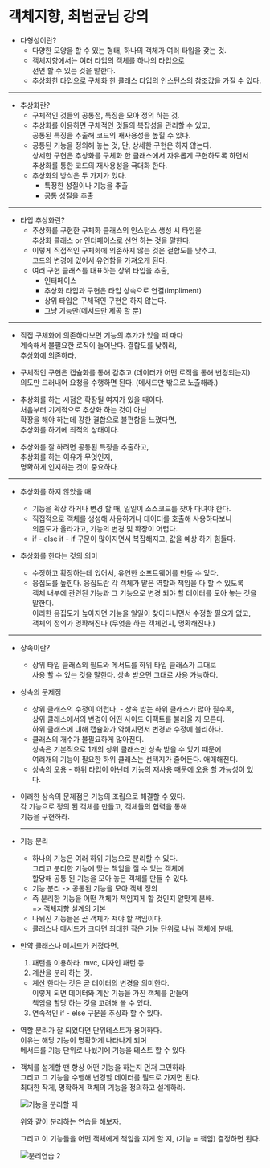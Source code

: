 # 객체지향, 최범균님 강의
* 다형성이란?       
  *  다양한 모양을 할 수 있는 형태, 하나의 객체가 여러 타입을 갖는 것.      
  *  객체지향에서는 여러 타입의 객체를 하나의 타입으로     
     선언 할 수 있는 것을 말한다.       
  * 추상화한 타입으로 구체화 한 클래스 타입의 인스턴스의 참조값을 가질 수 있다.       
***
* 추상화란?     
  * 구체적인 것들의 공통점, 특징을 모아 정의 하는 것.       
  * 추상화를 이용하면 구체적인 것들의 복잡성을 관리할 수 있고,       
    공통된 특징을 추출해 코드의 재사용성을 높힐 수 있다.   
  * 공통된 기능을 정의해 놓는 것, 단, 상세한 구현은 하지 않는다.      
    상세한 구현은 추상화를 구체화 한 클래스에서 자유롭게 구현하도록 하면서      
    추상화를 통한 코드의 재사용성을 극대화 한다.       
  * 추상화의 방식은 두 가지가 있다.   
    * 특정한 성질이나 기능을 추출   
    * 공통 성질을 추출    
***    
* 타입 추상화란?       
  * 추상화를 구현한 구체화 클래스의 인스턴스 생성 시 타입을        
    추상화 클래스 or 인터페이스로 선언 하는 것을 말한다.       
  * 이렇게 직접적인 구체화에 의존하지 않는 것은 결합도를 낮추고,          
    코드의 변경에 있어서 유연함을 가져오게 된다.        
  * 여러 구현 클래스를 대표하는 상위 타입을 추출,        
    * 인터페이스       
    * 추상화 타입과 구현은 타입 상속으로 연결(impliment)     
    * 상위 타입은 구체적인 구현은 하지 않는다.         
    * 그냥 기능만(메서드만 제공 할 뿐)    
***
* 직접 구체화에 의존하다보면 기능의 추가가 있을 때 마다    
  계속해서 불필요한 로직이 늘어난다. 결합도를 낮춰라,    
  추상화에 의존하라.   
  
* 구체적인 구현은 캡슐화를 통해 감추고 (데이터가 어떤 로직을 통해 변경되는지)         
  의도만 드러내어 요청을 수행하면 된다. (메서드만 밖으로 노출해라.)        
  
* 추상화를 하는 시점은 확장될 여지가 있을 때이다.        
  처음부터 기계적으로 추상화 하는 것이 아닌         
  확장을 해야 하는데 강한 결합으로 불편함을 느꼈다면,               
  추상화를 하기에 최적의 상태이다.         
  
* 추상화를 잘 하려면 공통된 특징을 추출하고,       
  추상화를 하는 이유가 무엇인지,      
  명확하게 인지하는 것이 중요하다.        
***
* 추상화를 하지 않았을 때      
  * 기능을 확장 하거나 변경 할 때, 일일이 소스코드를 찾아 다녀야 한다.      
  * 직접적으로 객체를 생성해 사용하거나 데이터를 호출해 사용하다보니      
    의존도가 올라가고, 기능의 변경 및 확장이 어렵다.      
  * if - else if - if 구문이 많이지면서 복잡해지고, 값을 예상 하기 힘들다.      

* 추상화를 한다는 것의 의미     
  * 수정하고 확장하는데 있어서, 유연한 소프트웨어를 만들 수 있다.       
  * 응집도를 높힌다. 응집도란 각 객체가 맡은 역할과 책임을 다 할 수 있도록         
    객체 내부에 관련된 기능과 그 기능으로 변경 되야 할 데이터를 모아 놓는 것을 말한다.           
    이러한 응집도가 높아지면 기능을 일일이 찾아다니면서 수정할 필요가 없고,         
    객체의 정의가 명확해진다 (무엇을 하는 객체인지, 명확해진다.)        
***       
* 상속이란?      
  * 상위 타입 클래스의 필드와 메서드를 하위 타입 클래스가 그대로       
    사용 할 수 있는 것을 말한다. 상속 받으면 그대로 사용 가능하다.           
  
* 상속의 문제점       
  * 상위 클래스의 수정이 어렵다. - 상속 받는 하위 클래스가 많아 질수록,      
    상위 클래스에서의 변경이 어떤 사이드 이팩트를 불러올 지 모른다.      
    하위 클래스에 대해 캡슐화가 약해지면서 변경과 수정에 불리하다.         
  * 클래스의 개수가 불필요하게 많아진다.       
    상속은 기본적으로 1개의 상위 클래스만 상속 받을 수 있기 때문에        
    여러개의 기능이 필요한 하위 클래스는 선택지가 줄어든다. 애매해진다.        
  * 상속의 오용 - 하위 타입이 아닌데 기능의 재사용 때문에 오용 할 가능성이 있다.         

* 이러한 상속의 문제점은 기능의 조립으로 해결할 수 있다.        
  각 기능으로 정의 된 객체를 만들고, 객체들의 협력을 통해      
  기능을 구현하라.         
  ***
* 기능 분리   
  * 하나의 기능은 여러 하위 기능으로 분리할 수 있다.      
    그리고 분리한 기능에 맞는 책임을 질 수 있는 객체에     
    할당해 공통 된 기능을 모아 놓은 객체를 만들 수 있다.      
  * 기능 분리 -> 공통된 기능을 모아 객체 정의         
  * 즉 분리한 기능을 어떤 객체가 책임지게 할 것인지 알맞게 분배.          
    => 객체지향 설계의 기본         
  * 나눠진 기능들은 곧 객체가 져야 할 책임이다.         
  * 클래스나 메서드가 크다면 최대한 작은 기능 단위로 나눠 객체에 분배.         

* 만약 클래스나 메서드가 커졌다면.      
  1. 패턴을 이용하라. mvc, 디자인 패턴 등         
  2. 계산을 분리 하는 것.       
    * 계산 한다는 것은 곧 데이터의 변경을 의미한다.         
      이렇게 되면 데이터와 계산 기능을 가진 객체를 만들어        
      책임을 할당 하는 것을 고려해 볼 수 있다.        
  3. 연속적인 if - else 구문을 추상화 할 수 있다.       
      
* 역할 분리가 잘 되었다면 단위테스트가 용이하다.        
  이유는 해당 기능이 명확하게 나타나게 되며       
  메서드를 기능 단위로 나눴기에 기능을 테스트 할 수 있다.      
  
* 객체를 설계할 땐 항상 어떤 기능을 하는지 먼저 고민하라.     
  그리고 그 기능을 수행해 변경할 데이터를 필드로 가지면 된다.     
  최대한 작게, 명확하게 객체의 기능을 정의하고 설계하라.     
  
  ![기능을 분리할 때](https://user-images.githubusercontent.com/60066223/111246904-75622400-864a-11eb-879e-b33110a5642a.PNG)     
   
   위와 같이 분리하는 연습을 해보자.     
   
   그리고 이 기능들을 어떤 객체에게 책임을 지게 할 지, (기능 = 책임)
   결정하면 된다.      
   
   ![분리연습 2](https://user-images.githubusercontent.com/60066223/111247069-b8bc9280-864a-11eb-9a9d-79e7598003b8.PNG)     

   
 
  
